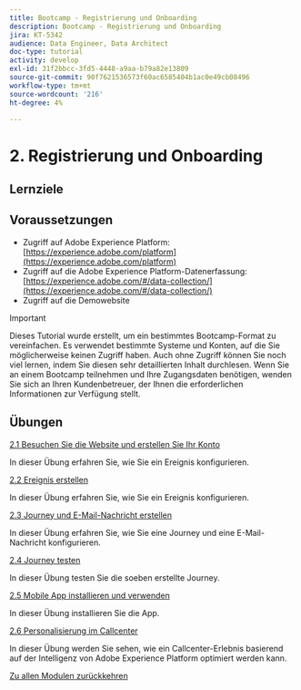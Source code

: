 ```yaml
---
title: Bootcamp - Registrierung und Onboarding
description: Bootcamp - Registrierung und Onboarding
jira: KT-5342
audience: Data Engineer, Data Architect
doc-type: tutorial
activity: develop
exl-id: 31f2bbcc-3fd5-4448-a9aa-b79a82e13809
source-git-commit: 90f7621536573f60ac6585404b1ac0e49cb08496
workflow-type: tm+mt
source-wordcount: '216'
ht-degree: 4%

---
```


# 2. Registrierung und Onboarding

## Lernziele

## Voraussetzungen

- Zugriff auf Adobe Experience Platform: [https://experience.adobe.com/platform](https://experience.adobe.com/platform)
- Zugriff auf die Adobe Experience Platform-Datenerfassung: [https://experience.adobe.com/#/data-collection/](https://experience.adobe.com/#/data-collection/)
- Zugriff auf die Demowebsite

>[!IMPORTANT]
>
>Dieses Tutorial wurde erstellt, um ein bestimmtes Bootcamp-Format zu vereinfachen. Es verwendet bestimmte Systeme und Konten, auf die Sie möglicherweise keinen Zugriff haben. Auch ohne Zugriff können Sie noch viel lernen, indem Sie diesen sehr detaillierten Inhalt durchlesen. Wenn Sie an einem Bootcamp teilnehmen und Ihre Zugangsdaten benötigen, wenden Sie sich an Ihren Kundenbetreuer, der Ihnen die erforderlichen Informationen zur Verfügung stellt.

## Übungen

[2.1 Besuchen Sie die Website und erstellen Sie Ihr Konto](./ex1.md)

In dieser Übung erfahren Sie, wie Sie ein Ereignis konfigurieren.

[2.2 Ereignis erstellen](./ex2.md)

In dieser Übung erfahren Sie, wie Sie ein Ereignis konfigurieren.

[2.3 Journey und E-Mail-Nachricht erstellen](./ex3.md)

In dieser Übung erfahren Sie, wie Sie eine Journey und eine E-Mail-Nachricht konfigurieren.

[2.4 Journey testen](./ex4.md)

In dieser Übung testen Sie die soeben erstellte Journey.

[2.5 Mobile App installieren und verwenden](./ex5.md)

In dieser Übung installieren Sie die App.

[2.6 Personalisierung im Callcenter](./ex6.md)

In dieser Übung werden Sie sehen, wie ein Callcenter-Erlebnis basierend auf der Intelligenz von Adobe Experience Platform optimiert werden kann.

[Zu allen Modulen zurückkehren](../../overview.md)
